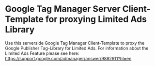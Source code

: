# Google Tag Manager Server Client-Template for proxying Limited Ads Library
Use this serverside Google Tag Manager Client-Template to proxy the Google Publisher Tag-Library for Limited Ads. For information about the Limited Ads Feature please see here: https://support.google.com/admanager/answer/9882911?hl=en

